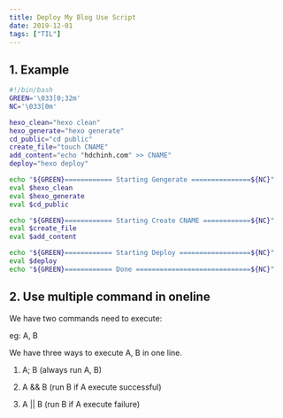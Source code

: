 ```yaml
---
title: Deploy My Blog Use Script
date: 2019-12-01
tags: ["TIL"]
---
```


## 1. Example

```bash
#!/bin/bash
GREEN='\033[0;32m'
NC='\033[0m'

hexo_clean="hexo clean"
hexo_generate="hexo generate"
cd_public="cd public"
create_file="touch CNAME"
add_content="echo "hdchinh.com" >> CNAME"
deploy="hexo deploy"

echo "${GREEN}============ Starting Gengerate ===============${NC}"
eval $hexo_clean
eval $hexo_generate
eval $cd_public

echo "${GREEN}============ Starting Create CNAME ============${NC}"
eval $create_file
eval $add_content

echo "${GREEN}============ Starting Deploy ==================${NC}"
eval $deploy
echo "${GREEN}============ Done =============================${NC}"

```

## 2. Use multiple command in oneline

We have two commands need to execute:

eg: A, B

We have three ways to execute A, B in one line.

1. A; B (always run A, B)

2. A && B (run B if A execute successful)

3. A || B (run B if A execute failure)
